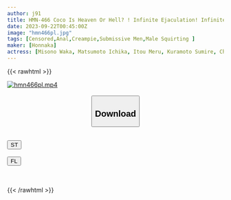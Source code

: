 ```yaml
---
author: j91
title: HMN-466 Coco Is Heaven Or Hell? ! Infinite Ejaculation! Infinite Mesuiki! Infinite Nipple Torture! Infinite Size Stop! Creampie Harlem Birthday Party That All M Men Dream Of
date: 2023-09-22T00:45:00Z
image: "hmn466pl.jpg"
tags: [Censored,Anal,Creampie,Submissive Men,Male Squirting	]
maker: [Honnaka]
actress: [Misono Waka, Matsumoto Ichika, Itou Meru, Kuramoto Sumire, Chibitori ,Ninomiya Momo ]
---
```



{{< rawhtml >}}

<div class="video" data-videoid="9BDV3gQMw7Ua0YD">
    <a href="javascript:;">
        <img src="https://my.j91.asia/posts/hmn466pl/hmn466pl.jpg" width="WIDTH" height="HEIGHT" alt="hmn466pl.mp4" loading="lazy">
    </a>
</div>

<script type="text/javascript" src="https://j91.asia/asset/on-demand-st.js"></script>

<br>
  <link rel="stylesheet" href="https://j91.asia/asset/bs5.css">
  
  <center>
  <button class="btn btn-primary" type="button" data-bs-toggle="collapse" data-bs-target=".multi-collapse" aria-expanded="false" aria-controls="multiCollapseExample1 multiCollapseExample2"><h2>Download</h2></button></center>
</p>
<div class="row">
  <div class="col">
    <div class="collapse multi-collapse" id="multiCollapseExample1">
      <div class="card card-body">
	      	      <br>
<div class="buttons">  
<a href="https://streamtape.to/v/9BDV3gQMw7Ua0YD"><button class="btn-hover color-3"><i class="fa fa-download"></i> ST</button></a></div>
    </div>
  </div>
</div>
  <div class="col">
    <div class="collapse multi-collapse" id="multiCollapseExample2">
      <div class="card card-body">
	      <br>
<div class="buttons">
    <a href="https://filelions.online/f/pigwcsccb6q0"><button class="btn-hover color-9"><i class="fa fa-download"></i> FL</button></a></div>
<br><br>
      </div>
    </div>
  </div>
</div>

{{< /rawhtml >}}
